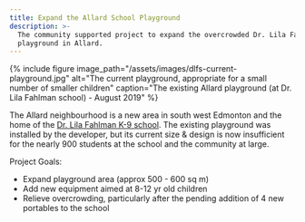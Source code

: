 ```yaml
---
title: Expand the Allard School Playground
description: >-
  The community supported project to expand the overcrowded Dr. Lila Fahlman
  playground in Allard.
---
```

{% include figure image_path="/assets/images/dlfs-current-playground.jpg" alt="The current playground, appropriate for a small number of smaller children" caption="The existing Allard playground (at Dr. Lila Fahlman school) - August 2019" %}

The Allard neighbourhood is a new area in south west Edmonton and the home of the [Dr. Lila Fahlman K-9 school](http://lilafahlman.epsb.ca/). The existing playground was installed by the developer, but its current size & design is now insufficient for the nearly 900 students at the school and the community at large. 

Project Goals:

* Expand playground area (approx 500 - 600 sq m)
* Add new equipment aimed at 8-12 yr old children
* Relieve overcrowding, particularly after the pending addition of 4 new portables to the school

